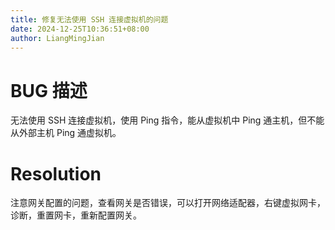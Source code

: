 ```yaml
---
title: 修复无法使用 SSH 连接虚拟机的问题
date: 2024-12-25T10:36:51+08:00
author: LiangMingJian
---
```


# BUG 描述

无法使用 SSH 连接虚拟机，使用 Ping 指令，能从虚拟机中 Ping 通主机，但不能从外部主机 Ping 通虚拟机。

# Resolution

注意网关配置的问题，查看网关是否错误，可以打开网络适配器，右键虚拟网卡，诊断，重置网卡，重新配置网关。
